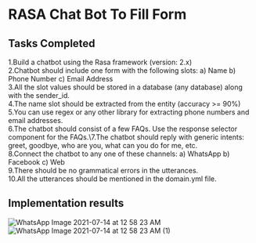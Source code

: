 # RASA Chat Bot To Fill Form
## Tasks Completed
1.Build a chatbot using the Rasa framework (version: 2.x)\
2.Chatbot should include one form with the following slots: a) Name b) Phone Number c) Email Address\
3.All the slot values should be stored in a database (any database) along with the sender_id.\
4.The name slot should be extracted from the entity (accuracy >= 90%)\
5.You can use regex or any other library for extracting phone numbers and email addresses.\
6.The chatbot should consist of a few FAQs. Use the response selector component for the FAQs.\7.The chatbot should reply with generic intents: greet, goodbye, who are you, what can you do for me, etc.\
8.Connect the chatbot to any one of these channels: a) WhatsApp b) Facebook c) Web\
9.There should be no grammatical errors in the utterances.\
10.All the utterances should be mentioned in the domain.yml file.
## Implementation results
![WhatsApp Image 2021-07-14 at 12 58 23 AM](https://user-images.githubusercontent.com/66600114/125514136-3bfcacf9-fc29-45eb-b087-9e19b3532531.jpeg)
![WhatsApp Image 2021-07-14 at 12 58 23 AM (1)](https://user-images.githubusercontent.com/66600114/125514213-54163055-d19e-40dc-871f-22a82ebf7d59.jpeg)

